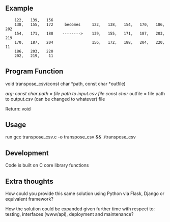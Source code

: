 Example
-------
```
    122,   139,   156
    138,   155,   172     becomes     122,   138,   154,   170,   186,   202
    154,   171,   188    -------->    139,   155,   171,   187,   203,   219
    170,   187,   204                 156,   172,   188,   204,   220,    11
    186,   203,   220
    202,   219,    11
```

Program Function
-----------
void transpose_csv(const char *path, const char *outfile)

**arg:
const char* path = file path to input.csv file
const char* outfile = file path to output.csv (can be changed to whatever) file

Return: void

Usage
-----------
run gcc transpose_csv.c -o transpose_csv && ./transpose_csv


Development
-----------
Code is built on C core library functions

Extra thoughts
-------------
How could you provide this same solution using Python via Flask, Django or equivalent framework?

How the solution could be expanded given further time with respect to: testing, interfaces (www/api), deployment and maintenance?


